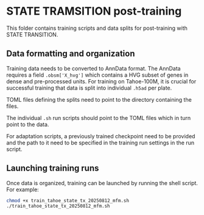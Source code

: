 # STATE TRAMSITION post-training

This folder contains training scripts and data splits for post-training with STATE TRANSITION.

## Data formatting and organization

Training data needs to be converted to AnnData format.
The AnnData requires a field `.obsm['X_hvg']` which contains a HVG subset of genes in dense and pre-processed units.
For training on Tahoe-100M, it is crucial for successful training that data is split into individual `.h5ad` per plate.

TOML files defining the splits need to point to the directory containing the files.

The individual `.sh` run scripts should point to the TOML files which in turn point to the data.

For adaptation scripts, a previously trained checkpoint need to be provided and the path to it need to be specified in the training run settings in the run script.

## Launching training runs

Once data is organized, training can be launched by running the shell script. For example:
```bash
chmod +x train_tahoe_state_tx_20250812_mfm.sh
./train_tahoe_state_tx_20250812_mfm.sh
```
